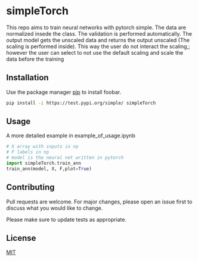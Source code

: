 # simpleTorch
This repo aims to train neural networks with pytorch simple. The data are normalized insede the class. The validation is performed automatically. The output model gets the unscaled data and returns the output unscaled (The scaling is performed inside). This way the user do not interact the scaling,; however the user can select to not use the default scaling and scale the data before the training

## Installation

Use the package manager [pip](https://pip.pypa.io/en/stable/) to install foobar.

```bash
pip install -i https://test.pypi.org/simple/ simpleTorch
```

## Usage
A more detailed example in example_of_usage.ipynb
```python
# X array with inputs in np
# F labels in np
# model is the neural net written in pytorch
import simpleTorch.train_ann
train_ann(model, X, F,plot=True)

```

## Contributing
Pull requests are welcome. For major changes, please open an issue first to discuss what you would like to change.

Please make sure to update tests as appropriate.

## License
[MIT](https://choosealicense.com/licenses/mit/)
